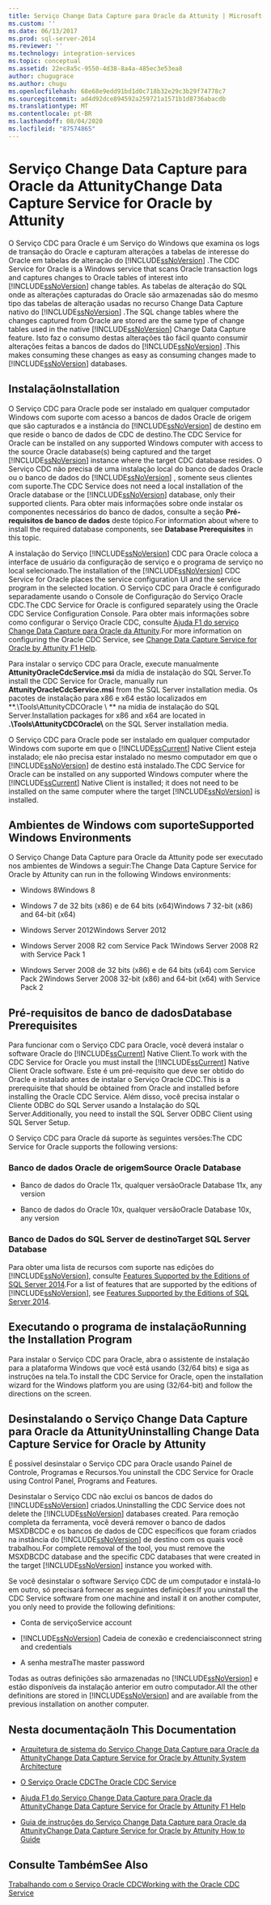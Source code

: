 ```yaml
---
title: Serviço Change Data Capture para Oracle da Attunity | Microsoft Docs
ms.custom: ''
ms.date: 06/13/2017
ms.prod: sql-server-2014
ms.reviewer: ''
ms.technology: integration-services
ms.topic: conceptual
ms.assetid: 22ec8a5c-9550-4d38-8a4a-485ec3e53ea8
author: chugugrace
ms.author: chugu
ms.openlocfilehash: 68e68e9edd91bd1d0c718b32e29c3b29f74778c7
ms.sourcegitcommit: ad4d92dce894592a259721a1571b1d8736abacdb
ms.translationtype: MT
ms.contentlocale: pt-BR
ms.lasthandoff: 08/04/2020
ms.locfileid: "87574865"
---
```

# <a name="change-data-capture-service-for-oracle-by-attunity"></a><span data-ttu-id="dde07-102">Serviço Change Data Capture para Oracle da Attunity</span><span class="sxs-lookup"><span data-stu-id="dde07-102">Change Data Capture Service for Oracle by Attunity</span></span>
  <span data-ttu-id="dde07-103">O Serviço CDC para Oracle é um Serviço do Windows que examina os logs de transação do Oracle e capturam alterações a tabelas de interesse do Oracle em tabelas de alteração do [!INCLUDE[ssNoVersion](../../includes/ssnoversion-md.md)] .</span><span class="sxs-lookup"><span data-stu-id="dde07-103">The CDC Service for Oracle is a Windows service that scans Oracle transaction logs and captures changes to Oracle tables of interest into [!INCLUDE[ssNoVersion](../../includes/ssnoversion-md.md)] change tables.</span></span> <span data-ttu-id="dde07-104">As tabelas de alteração do SQL onde as alterações capturadas do Oracle são armazenadas são do mesmo tipo das tabelas de alteração usadas no recurso Change Data Capture nativo do [!INCLUDE[ssNoVersion](../../includes/ssnoversion-md.md)] .</span><span class="sxs-lookup"><span data-stu-id="dde07-104">The SQL change tables where the changes captured from Oracle are stored are the same type of change tables used in the native [!INCLUDE[ssNoVersion](../../includes/ssnoversion-md.md)] Change Data Capture feature.</span></span> <span data-ttu-id="dde07-105">Isto faz o consumo destas alterações tão fácil quanto consumir alterações feitas a bancos de dados do [!INCLUDE[ssNoVersion](../../includes/ssnoversion-md.md)] .</span><span class="sxs-lookup"><span data-stu-id="dde07-105">This makes consuming these changes as easy as consuming changes made to [!INCLUDE[ssNoVersion](../../includes/ssnoversion-md.md)] databases.</span></span>  
  
## <a name="installation"></a><span data-ttu-id="dde07-106">Instalação</span><span class="sxs-lookup"><span data-stu-id="dde07-106">Installation</span></span>  
 <span data-ttu-id="dde07-107">O Serviço CDC para Oracle pode ser instalado em qualquer computador Windows com suporte com acesso a bancos de dados Oracle de origem que são capturados e a instância do [!INCLUDE[ssNoVersion](../../includes/ssnoversion-md.md)] de destino em que reside o banco de dados de CDC de destino.</span><span class="sxs-lookup"><span data-stu-id="dde07-107">The CDC Service for Oracle can be installed on any supported Windows computer with access to the source Oracle database(s) being captured and the target [!INCLUDE[ssNoVersion](../../includes/ssnoversion-md.md)] instance where the target CDC database resides.</span></span> <span data-ttu-id="dde07-108">O Serviço CDC não precisa de uma instalação local do banco de dados Oracle ou o banco de dados do [!INCLUDE[ssNoVersion](../../includes/ssnoversion-md.md)] , somente seus clientes com suporte.</span><span class="sxs-lookup"><span data-stu-id="dde07-108">The CDC Service does not need a local installation of the Oracle database or the [!INCLUDE[ssNoVersion](../../includes/ssnoversion-md.md)] database, only their supported clients.</span></span> <span data-ttu-id="dde07-109">Para obter mais informações sobre onde instalar os componentes necessários do banco de dados, consulte a seção **Pré-requisitos de banco de dados** deste tópico.</span><span class="sxs-lookup"><span data-stu-id="dde07-109">For information about where to install the required database components, see **Database Prerequisites** in this topic.</span></span>  
  
 <span data-ttu-id="dde07-110">A instalação do Serviço [!INCLUDE[ssNoVersion](../../includes/ssnoversion-md.md)] CDC para Oracle coloca a interface de usuário da configuração de serviço e o programa de serviço no local selecionado.</span><span class="sxs-lookup"><span data-stu-id="dde07-110">The installation of the [!INCLUDE[ssNoVersion](../../includes/ssnoversion-md.md)] CDC Service for Oracle places the service configuration UI and the service program in the selected location.</span></span> <span data-ttu-id="dde07-111">O Serviço CDC para Oracle é configurado separadamente usando o Console de Configuração do Serviço Oracle CDC.</span><span class="sxs-lookup"><span data-stu-id="dde07-111">The CDC Service for Oracle is configured separately using the Oracle CDC Service Configuration Console.</span></span> <span data-ttu-id="dde07-112">Para obter mais informações sobre como configurar o Serviço Oracle CDC, consulte [Ajuda F1 do serviço Change Data Capture para Oracle da Attunity](change-data-capture-service-for-oracle-by-attunity-f1-help.md).</span><span class="sxs-lookup"><span data-stu-id="dde07-112">For more information on configuring the Oracle CDC Service, see [Change Data Capture Service for Oracle by Attunity F1 Help](change-data-capture-service-for-oracle-by-attunity-f1-help.md).</span></span>  
  
 <span data-ttu-id="dde07-113">Para instalar o serviço CDC para Oracle, execute manualmente **AttunityOracleCdcService.msi** da mídia de instalação do SQL Server.</span><span class="sxs-lookup"><span data-stu-id="dde07-113">To install the CDC Service for Oracle, manually run **AttunityOracleCdcService.msi** from the SQL Server installation media.</span></span> <span data-ttu-id="dde07-114">Os pacotes de instalação para x86 e x64 estão localizados em \*\*.\Tools\AttunityCDCOracle \\ \*\* na mídia de instalação do SQL Server.</span><span class="sxs-lookup"><span data-stu-id="dde07-114">Installation packages for x86 and x64 are located in **.\Tools\AttunityCDCOracle\\** on the SQL Server installation media.</span></span>  
  
 <span data-ttu-id="dde07-115">O Serviço CDC para Oracle pode ser instalado em qualquer computador Windows com suporte em que o [!INCLUDE[ssCurrent](../../includes/sscurrent-md.md)] Native Client esteja instalado; ele não precisa estar instalado no mesmo computador em que o [!INCLUDE[ssNoVersion](../../includes/ssnoversion-md.md)] de destino está instalado.</span><span class="sxs-lookup"><span data-stu-id="dde07-115">The CDC Service for Oracle can be installed on any supported Windows computer where the [!INCLUDE[ssCurrent](../../includes/sscurrent-md.md)] Native Client is installed; it does not need to be installed on the same computer where the target [!INCLUDE[ssNoVersion](../../includes/ssnoversion-md.md)] is installed.</span></span>  
  
## <a name="supported-windows-environments"></a><span data-ttu-id="dde07-116">Ambientes de Windows com suporte</span><span class="sxs-lookup"><span data-stu-id="dde07-116">Supported Windows Environments</span></span>  
 <span data-ttu-id="dde07-117">O Serviço Change Data Capture para Oracle da Attunity pode ser executado nos ambientes de Windows a seguir:</span><span class="sxs-lookup"><span data-stu-id="dde07-117">The Change Data Capture Service for Oracle by Attunity can run in the following Windows environments:</span></span>  
  
-   <span data-ttu-id="dde07-118">Windows 8</span><span class="sxs-lookup"><span data-stu-id="dde07-118">Windows 8</span></span>  
  
-   <span data-ttu-id="dde07-119">Windows 7 de 32 bits (x86) e de 64 bits (x64)</span><span class="sxs-lookup"><span data-stu-id="dde07-119">Windows 7 32-bit (x86) and 64-bit (x64)</span></span>  
  
-   <span data-ttu-id="dde07-120">Windows Server 2012</span><span class="sxs-lookup"><span data-stu-id="dde07-120">Windows Server 2012</span></span>  
  
-   <span data-ttu-id="dde07-121">Windows Server 2008 R2 com Service Pack 1</span><span class="sxs-lookup"><span data-stu-id="dde07-121">Windows Server 2008 R2 with Service Pack 1</span></span>  
  
-   <span data-ttu-id="dde07-122">Windows Server 2008 de 32 bits (x86) e de 64 bits (x64) com Service Pack 2</span><span class="sxs-lookup"><span data-stu-id="dde07-122">Windows Server 2008 32-bit (x86) and 64-bit (x64) with Service Pack 2</span></span>  
  
## <a name="database-prerequisites"></a><span data-ttu-id="dde07-123">Pré-requisitos de banco de dados</span><span class="sxs-lookup"><span data-stu-id="dde07-123">Database Prerequisites</span></span>  
 <span data-ttu-id="dde07-124">Para funcionar com o Serviço CDC para Oracle, você deverá instalar o software Oracle do [!INCLUDE[ssCurrent](../../includes/sscurrent-md.md)] Native Client.</span><span class="sxs-lookup"><span data-stu-id="dde07-124">To work with the CDC Service for Oracle you must install the [!INCLUDE[ssCurrent](../../includes/sscurrent-md.md)] Native Client Oracle software.</span></span> <span data-ttu-id="dde07-125">Este é um pré-requisito que deve ser obtido do Oracle e instalado antes de instalar o Serviço Oracle CDC.</span><span class="sxs-lookup"><span data-stu-id="dde07-125">This is a prerequisite that should be obtained from Oracle and installed before installing the Oracle CDC Service.</span></span> <span data-ttu-id="dde07-126">Além disso, você precisa instalar o Cliente ODBC do SQL Server usando a Instalação do SQL Server.</span><span class="sxs-lookup"><span data-stu-id="dde07-126">Additionally, you need to install the SQL Server ODBC Client using SQL Server Setup.</span></span>  
  
 <span data-ttu-id="dde07-127">O Serviço CDC para Oracle dá suporte às seguintes versões:</span><span class="sxs-lookup"><span data-stu-id="dde07-127">The CDC Service for Oracle supports the following versions:</span></span>  
  
### <a name="source-oracle-database"></a><span data-ttu-id="dde07-128">Banco de dados Oracle de origem</span><span class="sxs-lookup"><span data-stu-id="dde07-128">Source Oracle Database</span></span>  
  
-   <span data-ttu-id="dde07-129">Banco de dados do Oracle 11x, qualquer versão</span><span class="sxs-lookup"><span data-stu-id="dde07-129">Oracle Database 11x, any version</span></span>  
  
-   <span data-ttu-id="dde07-130">Banco de dados do Oracle 10x, qualquer versão</span><span class="sxs-lookup"><span data-stu-id="dde07-130">Oracle Database 10x, any version</span></span>  
  
### <a name="target-sql-server-database"></a><span data-ttu-id="dde07-131">Banco de Dados do SQL Server de destino</span><span class="sxs-lookup"><span data-stu-id="dde07-131">Target SQL Server Database</span></span>  
 <span data-ttu-id="dde07-132">Para obter uma lista de recursos com suporte nas edições do [!INCLUDE[ssNoVersion](../../includes/ssnoversion-md.md)], consulte [Features Supported by the Editions of SQL Server 2014](../../getting-started/features-supported-by-the-editions-of-sql-server-2014.md).</span><span class="sxs-lookup"><span data-stu-id="dde07-132">For a list of features that are supported by the editions of [!INCLUDE[ssNoVersion](../../includes/ssnoversion-md.md)], see [Features Supported by the Editions of SQL Server 2014](../../getting-started/features-supported-by-the-editions-of-sql-server-2014.md).</span></span>  
  
## <a name="running-the-installation-program"></a><span data-ttu-id="dde07-133">Executando o programa de instalação</span><span class="sxs-lookup"><span data-stu-id="dde07-133">Running the Installation Program</span></span>  
 <span data-ttu-id="dde07-134">Para instalar o Serviço CDC para Oracle, abra o assistente de instalação para a plataforma Windows que você está usando (32/64 bits) e siga as instruções na tela.</span><span class="sxs-lookup"><span data-stu-id="dde07-134">To install the CDC Service for Oracle, open the installation wizard for the Windows platform you are using (32/64-bit) and follow the directions on the screen.</span></span>  
  
## <a name="uninstalling-change-data-capture-service-for-oracle-by-attunity"></a><span data-ttu-id="dde07-135">Desinstalando o Serviço Change Data Capture para Oracle da Attunity</span><span class="sxs-lookup"><span data-stu-id="dde07-135">Uninstalling Change Data Capture Service for Oracle by Attunity</span></span>  
 <span data-ttu-id="dde07-136">É possível desinstalar o Serviço CDC para Oracle usando Painel de Controle, Programas e Recursos.</span><span class="sxs-lookup"><span data-stu-id="dde07-136">You uninstall the CDC Service for Oracle using Control Panel, Programs and Features.</span></span>  
  
 <span data-ttu-id="dde07-137">Desinstalar o Serviço CDC não exclui os bancos de dados do [!INCLUDE[ssNoVersion](../../includes/ssnoversion-md.md)] criados.</span><span class="sxs-lookup"><span data-stu-id="dde07-137">Uninstalling the CDC Service does not delete the [!INCLUDE[ssNoVersion](../../includes/ssnoversion-md.md)] databases created.</span></span> <span data-ttu-id="dde07-138">Para remoção completa da ferramenta, você deverá remover o banco de dados MSXDBCDC e os bancos de dados de CDC específicos que foram criados na instância do [!INCLUDE[ssNoVersion](../../includes/ssnoversion-md.md)] de destino com os quais você trabalhou.</span><span class="sxs-lookup"><span data-stu-id="dde07-138">For complete removal of the tool, you must remove the MSXDBCDC database and the specific CDC databases that were created in the target [!INCLUDE[ssNoVersion](../../includes/ssnoversion-md.md)] instance you worked with.</span></span>  
  
 <span data-ttu-id="dde07-139">Se você desinstalar o software Serviço CDC de um computador e instalá-lo em outro, só precisará fornecer as seguintes definições:</span><span class="sxs-lookup"><span data-stu-id="dde07-139">If you uninstall the CDC Service software from one machine and install it on another computer, you only need to provide the following definitions:</span></span>  
  
-   <span data-ttu-id="dde07-140">Conta de serviço</span><span class="sxs-lookup"><span data-stu-id="dde07-140">Service account</span></span>  
  
-   [!INCLUDE[ssNoVersion](../../includes/ssnoversion-md.md)] <span data-ttu-id="dde07-141">Cadeia de conexão e credenciais</span><span class="sxs-lookup"><span data-stu-id="dde07-141">connect string and credentials</span></span>  
  
-   <span data-ttu-id="dde07-142">A senha mestra</span><span class="sxs-lookup"><span data-stu-id="dde07-142">The master password</span></span>  
  
 <span data-ttu-id="dde07-143">Todas as outras definições são armazenadas no [!INCLUDE[ssNoVersion](../../includes/ssnoversion-md.md)] e estão disponíveis da instalação anterior em outro computador.</span><span class="sxs-lookup"><span data-stu-id="dde07-143">All the other definitions are stored in [!INCLUDE[ssNoVersion](../../includes/ssnoversion-md.md)] and are available from the previous installation on another computer.</span></span>  
  
## <a name="in-this-documentation"></a><span data-ttu-id="dde07-144">Nesta documentação</span><span class="sxs-lookup"><span data-stu-id="dde07-144">In This Documentation</span></span>  
  
-   [<span data-ttu-id="dde07-145">Arquitetura de sistema do Serviço Change Data Capture para Oracle da Attunity</span><span class="sxs-lookup"><span data-stu-id="dde07-145">Change Data Capture Service for Oracle by Attunity System Architecture</span></span>](change-data-capture-service-for-oracle-by-attunity-system-architecture.md)  
  
-   [<span data-ttu-id="dde07-146">O Serviço Oracle CDC</span><span class="sxs-lookup"><span data-stu-id="dde07-146">The Oracle CDC Service</span></span>](the-oracle-cdc-service.md)  
  
-   [<span data-ttu-id="dde07-147">Ajuda F1 do Serviço Change Data Capture para Oracle da Attunity</span><span class="sxs-lookup"><span data-stu-id="dde07-147">Change Data Capture Service for Oracle by Attunity F1 Help</span></span>](change-data-capture-service-for-oracle-by-attunity-f1-help.md)  
  
-   [<span data-ttu-id="dde07-148">Guia de instruções do Serviço Change Data Capture para Oracle da Attunity</span><span class="sxs-lookup"><span data-stu-id="dde07-148">Change Data Capture Service for Oracle by Attunity How to Guide</span></span>](change-data-capture-service-for-oracle-by-attunity-how-to-guide.md)  
  
## <a name="see-also"></a><span data-ttu-id="dde07-149">Consulte Também</span><span class="sxs-lookup"><span data-stu-id="dde07-149">See Also</span></span>  
 [<span data-ttu-id="dde07-150">Trabalhando com o Serviço Oracle CDC</span><span class="sxs-lookup"><span data-stu-id="dde07-150">Working with the Oracle CDC Service</span></span>](working-with-the-oracle-cdc-service.md)  
  
  

